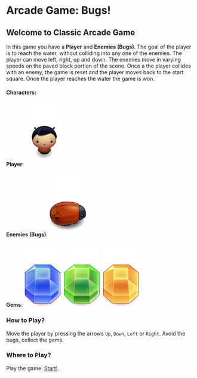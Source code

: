 #  Arcade Game: Bugs!

## Welcome to Classic Arcade Game
In this game you have a **Player**  and **Enemies (Bugs)**. The goal of the player is to reach the water, without colliding into any one of the enemies. The player can move left, right, up and down. The enemies move in varying speeds on the paved block portion of the scene. Once a the player collides with an enemy, the game is reset and the player moves back to the start square. Once the player reaches the water the game is won.





#### Characters:
**Player**:
![alt text](https://github.com/JeffShomali/Arcade-Game/blob/gh-pages/images/char-boy.png?raw=true "Player")

**Enemies (Bugs)**:
![alt text](https://github.com/JeffShomali/Arcade-Game/blob/gh-pages/images/enemy-bug.png?raw=true "Bugs")

**Gems**:
![alt text](https://github.com/JeffShomali/Arcade-Game/blob/gh-pages/images/gem-blue.png?raw=true "Gem Blue")
![alt text](https://github.com/JeffShomali/Arcade-Game/blob/gh-pages/images/gem-green.png?raw=true "Gem Green")
![alt text](https://github.com/JeffShomali/Arcade-Game/blob/gh-pages/images/gem-orange.png?raw=true "Gem Red")

### How to Play?
Move the player by pressing the arrows `Up`, `Down`, `Left` or `Right`.
Avoid the bugs, collect the gems.

### Where to Play?
Play the game: [Start!](https://jeffshomali.github.io/Arcade-Game/play.html).
